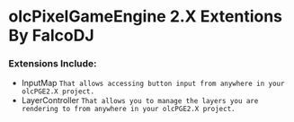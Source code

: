 # olcPixelGameEngine 2.X Extentions By FalcoDJ

### Extensions Include:
 - InputMap ```That allows accessing button input from anywhere in your olcPGE2.X project.```
 - LayerController ```That allows you to manage the layers you are rendering to from anywhere in your olcPGE2.X project.```